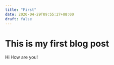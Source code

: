 ```yaml
---
title: "First"
date: 2020-04-29T09:55:27+08:00
draft: false
---
```


# This is my first blog post

Hi How are you!

